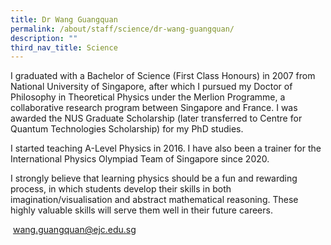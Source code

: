 ```yaml
---
title: Dr Wang Guangquan
permalink: /about/staff/science/dr-wang-guangquan/
description: ""
third_nav_title: Science
---
```




I graduated with a Bachelor of Science (First Class Honours) in 2007 from National University of Singapore, after which I pursued my Doctor of Philosophy in Theoretical Physics under the Merlion Programme, a collaborative research program between Singapore and France. I was awarded the NUS Graduate Scholarship (later transferred to Centre for Quantum Technologies Scholarship) for my PhD studies.

I started teaching A-Level Physics in 2016. I have also been a trainer for the International Physics Olympiad Team of Singapore since 2020.

I strongly believe that learning physics should be a fun and rewarding process, in which students develop their skills in both imagination/visualisation and abstract mathematical reasoning. These highly valuable skills will serve them well in their future careers.

 [wang.guangquan@ejc.edu.sg](mailto:wang.guangquan@ejc.edu.sg)